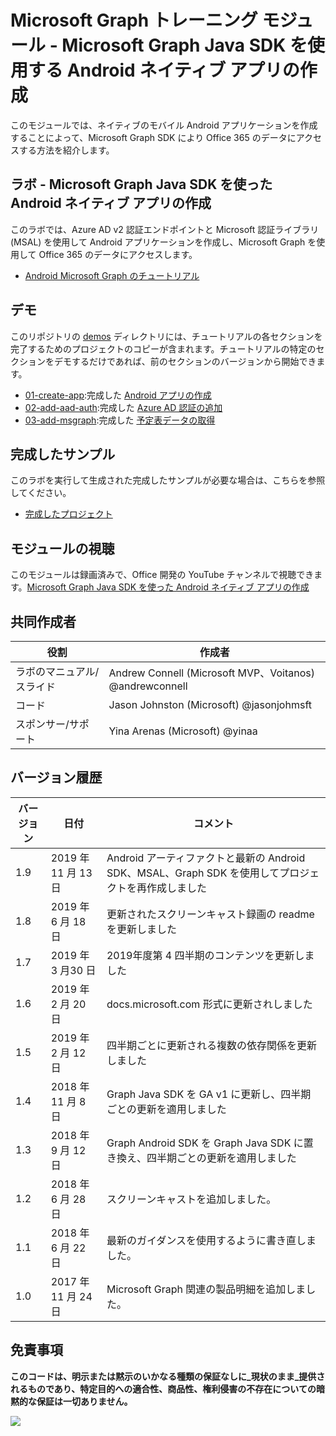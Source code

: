 # Microsoft Graph トレーニング モジュール - Microsoft Graph Java SDK を使用する Android ネイティブ アプリの作成

このモジュールでは、ネイティブのモバイル Android アプリケーションを作成することによって、Microsoft Graph SDK により Office 365 のデータにアクセスする方法を紹介します。

## ラボ - Microsoft Graph Java SDK を使った Android ネイティブ アプリの作成

このラボでは、Azure AD v2 認証エンドポイントと Microsoft 認証ライブラリ (MSAL) を使用して Android アプリケーションを作成し、Microsoft Graph を使用して Office 365 のデータにアクセスします。

- [Android Microsoft Graph のチュートリアル](https://docs.microsoft.com/graph/tutorials/android)

## デモ

このリポジトリの [demos](./demos) ディレクトリには、チュートリアルの各セクションを完了するためのプロジェクトのコピーが含まれます。チュートリアルの特定のセクションをデモするだけであれば、前のセクションのバージョンから開始できます。

- [01-create-app](demos/01-create-app):完成した [Android アプリの作成](https://docs.microsoft.com/graph/tutorials/android?tutorial-step=1)
- [02-add-aad-auth](demos/02-add-aad-auth):完成した [Azure AD 認証の追加](https://docs.microsoft.com/graph/tutorials/android?tutorial-step=3)
- [03-add-msgraph](demos/03-add-msgraph):完成した [予定表データの取得](https://docs.microsoft.com/graph/tutorials/android?tutorial-step=4)

## 完成したサンプル

このラボを実行して生成された完成したサンプルが必要な場合は、こちらを参照してください。

- [完成したプロジェクト](demos/03-add-msgraph)

## モジュールの視聴

このモジュールは録画済みで、Office 開発の YouTube チャンネルで視聴できます。[Microsoft Graph Java SDK を使った Android ネイティブ アプリの作成](https://youtu.be/BLmOmv4FSsQ)

## 共同作成者

| 役割 | 作成者 |
| -------------------- | ------------------------------------------------------- |
| ラボのマニュアル/スライド | Andrew Connell (Microsoft MVP、Voitanos) @andrewconnell |
| コード | Jason Johnston (Microsoft) @jasonjohmsft |
| スポンサー/サポート | Yina Arenas (Microsoft) @yinaa |

## バージョン履歴

| バージョン | 日付 | コメント |
| ------- | ------------------ | -------------------------------------------------------------------------- |
| 1.9 | 2019 年 11 月 13 日 | Android アーティファクトと最新の Android SDK、MSAL、Graph SDK を使用してプロジェクトを再作成しました |
| 1.8 | 2019 年 6 月 18 日 | 更新されたスクリーンキャスト録画の readme を更新しました |
| 1.7 | 2019 年 3 月30 日 | 2019年度第 4 四半期のコンテンツを更新しました |
| 1.6 | 2019 年 2 月 20 日 | docs.microsoft.com 形式に更新されしました |
| 1.5 | 2019 年 2 月 12 日 | 四半期ごとに更新される複数の依存関係を更新しました |
| 1.4 | 2018 年 11 月 8 日 | Graph Java SDK を GA v1 に更新し、四半期ごとの更新を適用しました |
| 1.3 | 2018 年 9 月 12 日 | Graph Android SDK を Graph Java SDK に置き換え、四半期ごとの更新を適用しました |
| 1.2 | 2018 年 6 月 28 日 | スクリーンキャストを追加しました。 |
| 1.1 | 2018 年 6 月 22 日 | 最新のガイダンスを使用するように書き直しました。 |
| 1.0 | 2017 年 11 月 24 日 | Microsoft Graph 関連の製品明細を追加しました。 |

## 免責事項

**このコードは、明示または黙示のいかなる種類の保証なしに_現状のまま_提供されるものであり、特定目的への適合性、商品性、権利侵害の不存在についての暗黙的な保証は一切ありません。**

<!-- markdownlint-disable MD033 -->
<img src="https://telemetry.sharepointpnp.com/msgraph-training-android" />
